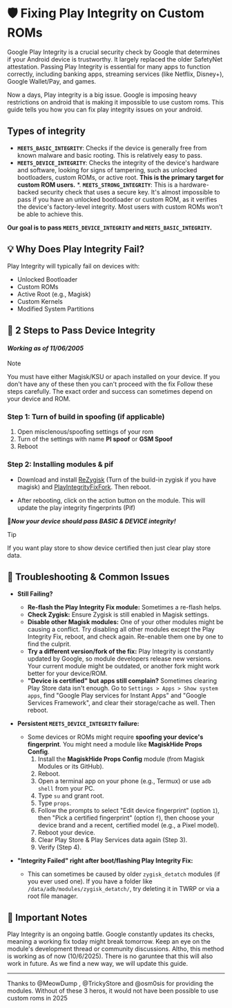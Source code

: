 # 🛡️ Fixing Play Integrity on Custom ROMs

Google Play Integrity is a crucial security check by Google that determines if your Android device is trustworthy. It largely replaced the older SafetyNet attestation. Passing Play Integrity is essential for many apps to function correctly, including banking apps, streaming services (like Netflix, Disney+), Google Wallet/Pay, and games.


Now a days, Play integrity is a big issue. Google is imposing heavy restrictions on android that is making it impossible to use custom roms. This guide tells you how you can fix play integrity issues on your android.

## Types of integrity

* **`MEETS_BASIC_INTEGRITY`**: Checks if the device is generally free from known malware and basic rooting. This is relatively easy to pass.
* **`MEETS_DEVICE_INTEGRITY`**: Checks the integrity of the device's hardware and software, looking for signs of tampering, such as unlocked bootloaders, custom ROMs, or active root. **This is the primary target for custom ROM users.**
*. **`MEETS_STRONG_INTEGRITY`**: This is a hardware-backed security check that uses a secure key. It's almost impossible to pass if you have an unlocked bootloader or custom ROM, as it verifies the device's factory-level integrity. Most users with custom ROMs won't be able to achieve this.

**Our goal is to pass `MEETS_DEVICE_INTEGRITY` and `MEETS_BASIC_INTEGRITY`.**

## 💡 Why Does Play Integrity Fail?

Play Integrity will typically fail on devices with:

* Unlocked Bootloader
* Custom ROMs
* Active Root (e.g., Magisk)
* Custom Kernels
* Modified System Partitions


## 🚀 2 Steps to Pass Device Integrity
#### *Working as of 11/06/2005* 
> [!NOTE]
> You must have either Magisk/KSU or apach installed on your device. If you don't have any of these then you can't proceed with the fix
Follow these steps carefully. The exact order and success can sometimes depend on your device and ROM.

### Step 1: Turn of build in spoofing (if applicable)

1.  Open misclenous/spoofing settings of your rom
2.  Turn of the settings with name **PI spoof** or **GSM Spoof**
3.  Reboot

### Step 2: Installing modules & pif
- Download and install [ReZygisk](https://github.com/PerformanC/ReZygisk/releases/latest) (Turn of the build-in zygisk if you have magisk) and [PlayIntegrityFixFork](https://github.com/osm0sis/PlayIntegrityFork/releases/latest). Then reboot.

- After rebooting, click on the action button on the module. This will update the play integrity fingerprints (Pif)

🎯***Now your device should pass BASIC & DEVICE integrity!***

>[!TIP]
> If you want play store to show device certified then just clear play store data.


## 🐛 Troubleshooting & Common Issues

* **Still Failing?**
    * **Re-flash the Play Integrity Fix module:** Sometimes a re-flash helps.
    * **Check Zygisk:** Ensure Zygisk is still enabled in Magisk settings.
    * **Disable other Magisk modules:** One of your other modules might be causing a conflict. Try disabling all other modules except the Play Integrity Fix, reboot, and check again. Re-enable them one by one to find the culprit.
    * **Try a different version/fork of the fix:** Play Integrity is constantly updated by Google, so module developers release new versions. Your current module might be outdated, or another fork might work better for your device/ROM.
    * **"Device is certified" but apps still complain?** Sometimes clearing Play Store data isn't enough. Go to `Settings > Apps > Show system apps`, find "Google Play services for Instant Apps" and "Google Services Framework", and clear their storage/cache as well. Then reboot.

* **Persistent `MEETS_DEVICE_INTEGRITY` failure:**
    * Some devices or ROMs might require **spoofing your device's fingerprint**. You might need a module like **MagiskHide Props Config**.
        1.  Install the **MagiskHide Props Config** module (from Magisk Modules or its GitHub).
        2.  Reboot.
        3.  Open a terminal app on your phone (e.g., Termux) or use `adb shell` from your PC.
        4.  Type `su` and grant root.
        5.  Type `props`.
        6.  Follow the prompts to select "Edit device fingerprint" (option `1`), then "Pick a certified fingerprint" (option `f`), then choose your device brand and a recent, certified model (e.g., a Pixel model).
        7.  Reboot your device.
        8.  Clear Play Store & Play Services data again (Step 3).
        9.  Verify (Step 4).

* **"Integrity Failed" right after boot/flashing Play Integrity Fix:**
    * This can sometimes be caused by older `zygisk_detatch` modules (if you ever used one). If you have a folder like `/data/adb/modules/zygisk_detatch/`, try deleting it in TWRP or via a root file manager.

## 🚨 Important Notes
Play Integrity is an ongoing battle. Google constantly updates its checks, meaning a working fix today might break tomorrow. Keep an eye on the module's development thread or community discussions. Altho, this method is working as of now (10/6/2025). There is no garuntee that this will also work in future. As we find a new way, we will update this guide.

---

Thanks to @MeowDump , @TrickyStore and @osm0sis for providing the modules. Without of these 3 heros, it would not have been possible to use custom roms in 2025
